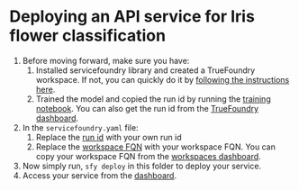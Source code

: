 # Deploying an API service for Iris flower classification

1. Before moving forward, make sure you have:
   1. Installed servicefoundry library and created a TrueFoundry workspace. If not, you can quickly do it by [following the instructions here](https://docs.truefoundry.com/documentation/deploy-model/quick-start/install-and-workspace).
   2. Trained the model and copied the run id by running the [training notebook](../train.ipynb). You can also get the run id from the [TrueFoundry dashboard](https://app.truefoundry.com/mlfoundry).
2. In the `servicefoundry.yaml` file:
   1.  Replace the [run id](./servicefoundry.yaml#L16) with your own run id
   2.  Replace the [workspace FQN](./servicefoundry.yaml#L13) with your workspace FQN. You can copy your workspace FQN from the [workspaces dashboard](https://app.truefoundry.com/workspace).
3. Now simply run, `sfy deploy` in this folder to deploy your service.
4. Access your service from the [dashboard](https://app.truefoundry.com/workspace).
